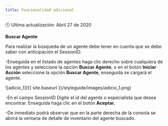 ```yaml
---
title: Funcionalidad adicional
---
```


🕐 Ultima actualización: Abril 27 de 2020


**Buscar Agente**

Para realizar la búsqueda de un agente debe tener en cuenta que se debe saber con anticipación el SessionID.

-Enseguida en el listado de agentes haga clic derecho sobre cualquiera de los agentes y seleccione la opción **Buscar Agente**, o en el botón **Iniciar Acción** seleccione la opción **Buscar Agente**, enseguida se cargará el agente.


![adicio_1]({{ site.baseurl }}/styleguide/images/adicio_1.png)


-En el campo SessionID Digite el id del agente o especialista que desea encontrar. Enseguida haga clic en el botón **Aceptar.**


-De inmediato podrá observar que en la parte derecha de la consola se abrirá la ventana de detalle de inventario del agente buscado.